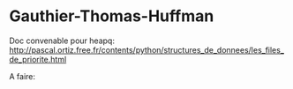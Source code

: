 # Gauthier-Thomas-Huffman
Doc convenable pour heapq:
http://pascal.ortiz.free.fr/contents/python/structures_de_donnees/les_files_de_priorite.html

A faire:

